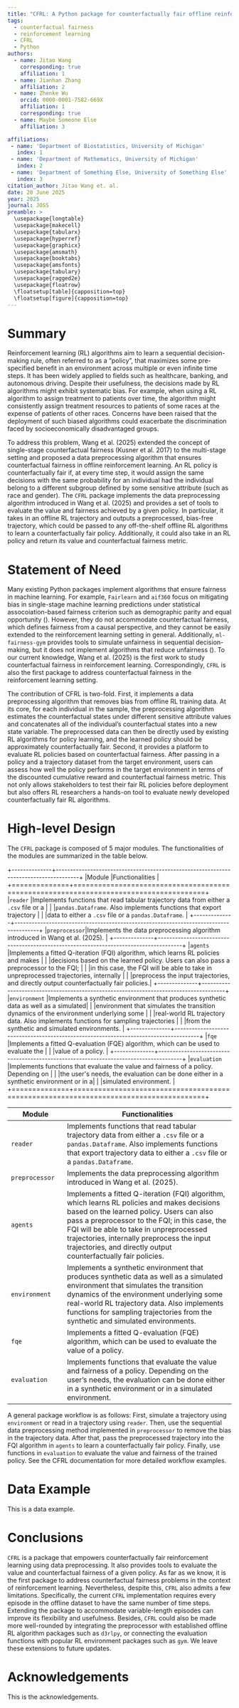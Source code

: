 ```yaml
---
title: "CFRL: A Python package for counterfactually fair offline reinforcement learning using data preprocessing"
tags:
  - counterfactual fairness
  - reinforcement learning
  - CFRL
  - Python
authors:
  - name: Jitao Wang
    corresponding: true 
    affiliation: 1
  - name: Jianhan Zhang
    affiliation: 2
  - name: Zhenke Wu
    orcid: 0000-0001-7582-669X
    affiliation: 1
    corresponding: true 
  - name: Maybe Someone Else
    affiliation: 3

affiliations:
 - name: 'Department of Biostatistics, University of Michigan'
   index: 1
 - name: 'Department of Mathematics, University of Michigan'
   index: 2
 - name: 'Department of Something Else, University of Something Else'
   index: 3
citation_author: Jitao Wang et. al.
date: 20 June 2025
year: 2025
journal: JOSS
preamble: >
  \usepackage{longtable}
  \usepackage{makecell}
  \usepackage{tabularx}
  \usepackage{hyperref}
  \usepackage{graphicx}
  \usepackage{amsmath}
  \usepackage{booktabs}
  \usepackage{amsfonts}
  \usepackage{tabulary}
  \usepackage{ragged2e}
  \usepackage{floatrow}
  \floatsetup[table]{capposition=top}
  \floatsetup[figure]{capposition=top}
---
```


# Summary

Reinforcement learning (RL) algorithms aim to learn a sequential
decision-making rule, often referred to as a “policy”, that maximizes
some pre-specified benefit in an environment across multiple or even
infinite time steps. It has been widely applied to fields such as
healthcare, banking, and autonomous driving. Despite their usefulness,
the decisions made by RL algorithms might exhibit systematic bias. For
example, when using a RL algorithm to assign treatment to patients over
time, the algorithm might consistently assign treatment resources to
patients of some races at the expense of patients of other races.
Concerns have been raised that the deployment of such biased algorithms
could exacerbate the discrimination faced by socioeconomically
disadvantaged groups.

To address this problem, Wang et al. (2025) extended the concept of
single-stage counterfactual fairness (Kusner et al. 2017) to the
multi-stage setting and proposed a data preprocessing algorithm that
ensures counterfactual fairness in offline reinforcement learning. An RL
policy is counterfactually fair if, at every time step, it would assign
the same decisions with the same probability for an individual had the
individual belong to a different subgroup defined by some sensitive
attribute (such as race and gender). The `CFRL` package implements the
data preprocessing algorithm introduced in Wang et al. (2025) and
provides a set of tools to evaluate the value and fairness achieved by a
given policy. In particular, it takes in an offline RL trajectory and
outputs a preprocessed, bias-free trajectory, which could be passed to
any off-the-shelf offline RL algorithms to learn a counterfactually fair
policy. Additionally, it could also take in an RL policy and return its
value and counterfactual fairness metric.

# Statement of Need

Many existing Python packages implement algorithms that ensure fairness
in machine learning. For example, `Fairlearn` and `aif360` focus on
mitigating bias in single-stage machine learning predictions under
statistical assocoiation-based fairness criterion such as demographic
parity and equal opportunity (). However, they do not accommodate
counterfactual fairness, which defines fairness from a causal
perspective, and they cannot be easily extended to the reinforcement
learning setting in general. Additionally, `ml-fairness-gym` provides
tools to simulate unfairness in sequential decision-making, but it does
not implement algorithms that reduce unfairness (). To our current
knowledge, Wang et al. (2025) is the first work to study counterfactual
fairness in reinforcement learning. Correspondingly, `CFRL` is also the
first package to address counterfactual fairness in the reinforcement
learning setting.

The contribution of CFRL is two-fold. First, it implements a data
preprocessing algorithm that removes bias from offline RL training data.
At its core, for each individual in the sample, the preprocessing
algorithm estimates the counterfactual states under different sensitive
attribute values and concatenates all of the individual’s counterfactual
states into a new state variable. The preprocessed data can then be
directly used by existing RL algorithms for policy learning, and the
learned policy should be approximately counterfactually fair. Second, it
provides a platform to evaluate RL policies based on counterfactual
fairness. After passing in a policy and a trajectory dataset from the
target environment, users can assess how well the policy performs in the
target environment in terms of the discounted cumulative reward and
counterfactual fairness metric. This not only allows stakeholders to
test their fair RL policies before deployment but also offers RL
researchers a hands-on tool to evaluate newly developed counterfactually
fair RL algorithms.

# High-level Design

The `CFRL` package is composed of 5 major modules. The functionalities
of the modules are summarized in the table below.

+--------------+--------------------------------------------------------------------------------------+
|Module        |Functionalities                                                                       |
+==============+======================================================================================+
|`reader`      |Implements functions that read tabular trajectory data from either a `.csv` file or a |
|              |`pandas.Dataframe`. Also implements functions that export trajectory                  |
|              |data to either a `.csv` file or a `pandas.Dataframe`.                                 |
+--------------+--------------------------------------------------------------------------------------+
|`preprocessor`|Implements the data preprocessing algorithm introduced in Wang et al. (2025).         |
+--------------+--------------------------------------------------------------------------------------+
|`agents`      |Implements a fitted Q-iteration (FQI) algorithm, which learns RL policies and makes   |
|              |decisions based on the learned policy. Users can also pass a preprocessor to the FQI; | 
|              |in this case, the FQI will be able to take in unpreprocessed trajectories, internally | 
|              |preprocess the input trajectories, and directly output counterfactually fair policies.|
+--------------+--------------------------------------------------------------------------------------+
|`environment` |Implements a synthetic environment that produces synthetic data as well as a simulated|
|              |environment that simulates the transition dynamics of the environment underlying some |
|              |real-world RL trajectory data. Also implements functions for sampling trajectories    |
|              |from the synthetic and simulated environments.                                        |
+--------------+--------------------------------------------------------------------------------------+
|`fqe`         |Implements a fitted Q-evaluation (FQE) algorithm, which can be used to evaluate the   |
|              |value of a policy.                                                                    |
+--------------+--------------------------------------------------------------------------------------+
|`evaluation`  |Implements functions that evaluate the value and fairness of a policy. Depending on   |
|              |the user's needs, the evaluation can be done either in a synthetic environment or in a| 
|              |simulated environment.                                                                |
+==============+======================================================================================+

<table>
<colgroup>
<col style="width: 25%" />
<col style="width: 75%" />
</colgroup>
<thead>
<tr class="header">
<th>Module</th>
<th>Functionalities</th>
</tr>
</thead>
<tbody>
<tr class="odd">
<td><code>reader</code></td>
<td>Implements functions that read tabular trajectory data from either a
<code>.csv</code> file or a <code>pandas.Dataframe</code>. Also
implements functions that export trajectory data to either a
<code>.csv</code> file or a <code>pandas.Dataframe</code>.</td>
</tr>
<tr class="even">
<td><code>preprocessor</code></td>
<td>Implements the data preprocessing algorithm introduced in Wang et
al. (2025).</td>
</tr>
<tr class="odd">
<td><code>agents</code></td>
<td>Implements a fitted Q-iteration (FQI) algorithm, which learns RL
policies and makes decisions based on the learned policy. Users can also
pass a preprocessor to the FQI; in this case, the FQI will be able to
take in unpreprocessed trajectories, internally preprocess the input
trajectories, and directly output counterfactually fair policies.</td>
</tr>
<tr class="even">
<td><code>environment</code></td>
<td>Implements a synthetic environment that produces synthetic data as
well as a simulated environment that simulates the transition dynamics
of the environment underlying some real-world RL trajectory data. Also
implements functions for sampling trajectories from the synthetic and
simulated environments.</td>
</tr>
<tr class="odd">
<td><code>fqe</code></td>
<td>Implements a fitted Q-evaluation (FQE) algorithm, which can be used
to evaluate the value of a policy.</td>
</tr>
<tr class="even">
<td><code>evaluation</code></td>
<td>Implements functions that evaluate the value and fairness of a
policy. Depending on the user’s needs, the evaluation can be done either
in a synthetic environment or in a simulated environment.</td>
</tr>
</tbody>
</table>

A general package workflow is as follows: First, simulate a trajectory
using `environment` or read in a trajectory using `reader`. Then, use
the sequential data preprocessing method implemented in `preprocessor`
to remove the bias in the trajectory data. After that, pass the
preprocessed trajectory into the FQI algorithm in `agents` to learn a
counterfactually fair policy. Finally, use functions in `evaluation` to
evaluate the value and fairness of the trained policy. See the CFRL
documentation for more detailed workflow examples.

# Data Example

This is a data example.

# Conclusions

`CFRL` is a package that empowers counterfactually fair reinforcement
learning using data preprocessing. It also provides tools to evaluate
the value and counterfactual fairness of a given policy. As far as we
know, it is the first package to address counterfactual fairness
problems in the context of reinforcement learning. Nevertheless, despite
this, `CFRL` also admits a few limitations. Specifically, the current
`CFRL` implementation requires every episode in the offline dataset to
have the same number of time steps. Extending the package to accommodate
variable-length episodes can improve its flexibility and usefulness.
Besides, `CFRL` could also be made more well-rounded by integrating the
preprocessor with established offline RL algorithm packages such as
`d3rlpy`, or connecting the evaluation functions with popular RL
environment packages such as `gym`. We leave these extensions to future
updates.

# Acknowledgements

This is the acknowledgements.
